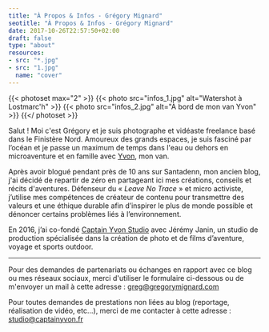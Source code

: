 ```yaml
---
title: "À Propos & Infos - Grégory Mignard"
seotitle: "À Propos & Infos - Grégory Mignard"
date: 2017-10-26T22:57:50+02:00
draft: false
type: "about"
resources:
- src: "*.jpg"
- src: "1.jpg"
  name: "cover"
---
```


{{< photoset max="2" >}}
  {{< photo src="infos_1.jpg" alt="Watershot à Lostmarc'h" >}}
  {{< photo src="infos_2.jpg" alt="À bord de mon van Yvon" >}}
{{</ photoset >}}

Salut ! Moi c'est Grégory et je suis photographe et vidéaste freelance basé dans le Finistère Nord.
Amoureux des grands espaces, je suis fasciné par l’océan et je passe un maximum de temps dans l'eau ou dehors en microaventure et en famille avec [Yvon](https://www.instagram.com/lifewithyvon/), mon van.

Après avoir blogué pendant près de 10 ans sur  Santadenn, mon ancien blog, j'ai décidé de repartir de zéro en partageant ici mes créations, conseils et récits d'aventures.
Défenseur du « _Leave No Trace_ » et micro activiste, j’utilise mes compétences de créateur de contenu pour transmettre des valeurs et une éthique durable afin d’inspirer le plus de monde possible et dénoncer certains problèmes liés à l’environnement.

En 2016, j’ai co-fondé [Captain Yvon Studio](https://captainyvon.fr) avec Jérémy Janin, un studio de production spécialisée dans la création de photo et de films d’aventure, voyage et sports outdoor.

***

Pour des demandes de partenariats ou échanges en rapport avec ce blog ou mes réseaux sociaux, merci d'utiliser le formulaire ci-dessous ou de m'envoyer un mail à cette adresse : [greg@gregorymignard.com](mailto:greg@gregorymignard.com)

Pour toutes demandes de prestations non liées au blog (reportage, réalisation de vidéo, etc...), merci de me contacter à cette adresse : [studio@captainyvon.fr](mailto:studio@captainyvon.fr)

<br style="margin: 30px">
